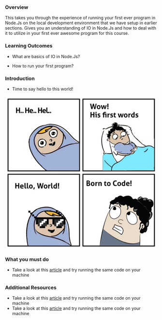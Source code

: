 ### Overview

This takes you through the experience of running your first ever program in Node.Js on the local development environment that we have setup in earlier sections. Gives you an understanding of IO in Node.Js and how to deal with it to utilize in your first ever awesome program for this course.

### Learning Outcomes
- What are basics of IO in Node.Js?

- How to run your first program?

### Introduction
- Time to say hello to this world!

![](images/f.jpg)

### What you must do
- Take a look at this [article](https://code.visualstudio.com/docs/nodejs/nodejs-tutorial) and try running the same code on your machine

### Additional Resources
- Take a look at this [article](https://flaviocopes.com/node-input-from-cli/) and try running the same code on your machine
- Take a look at this [article](https://medium.com/@adnanrahic/hello-world-app-with-node-js-and-express-c1eb7cfa8a30) and try running the same code on your machine
